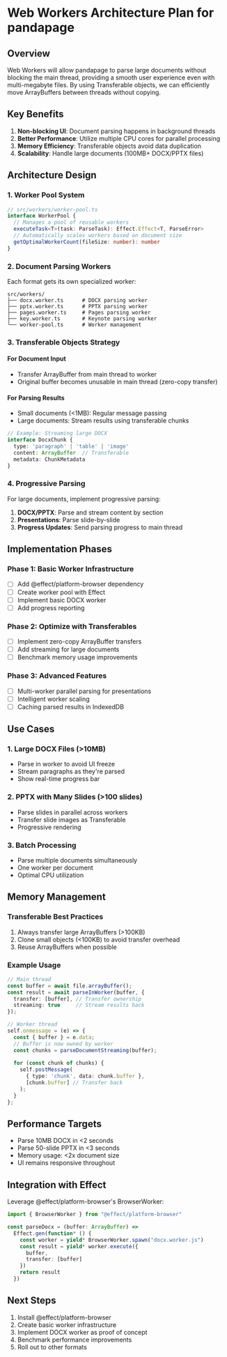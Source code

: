 # Web Workers Architecture Plan for pandapage

## Overview

Web Workers will allow pandapage to parse large documents without blocking the main thread, providing a smooth user experience even with multi-megabyte files. By using Transferable objects, we can efficiently move ArrayBuffers between threads without copying.

## Key Benefits

1. **Non-blocking UI**: Document parsing happens in background threads
2. **Better Performance**: Utilize multiple CPU cores for parallel processing
3. **Memory Efficiency**: Transferable objects avoid data duplication
4. **Scalability**: Handle large documents (100MB+ DOCX/PPTX files)

## Architecture Design

### 1. Worker Pool System

```typescript
// src/workers/worker-pool.ts
interface WorkerPool {
  // Manages a pool of reusable workers
  executeTask<T>(task: ParseTask): Effect.Effect<T, ParseError>
  // Automatically scales workers based on document size
  getOptimalWorkerCount(fileSize: number): number
}
```

### 2. Document Parsing Workers

Each format gets its own specialized worker:

```
src/workers/
├── docx.worker.ts      # DOCX parsing worker
├── pptx.worker.ts      # PPTX parsing worker  
├── pages.worker.ts     # Pages parsing worker
├── key.worker.ts       # Keynote parsing worker
└── worker-pool.ts      # Worker management
```

### 3. Transferable Objects Strategy

#### For Document Input
- Transfer ArrayBuffer from main thread to worker
- Original buffer becomes unusable in main thread (zero-copy transfer)

#### For Parsing Results
- Small documents (<1MB): Regular message passing
- Large documents: Stream results using transferable chunks

```typescript
// Example: Streaming large DOCX
interface DocxChunk {
  type: 'paragraph' | 'table' | 'image'
  content: ArrayBuffer  // Transferable
  metadata: ChunkMetadata
}
```

### 4. Progressive Parsing

For large documents, implement progressive parsing:

1. **DOCX/PPTX**: Parse and stream content by section
2. **Presentations**: Parse slide-by-slide
3. **Progress Updates**: Send parsing progress to main thread

## Implementation Phases

### Phase 1: Basic Worker Infrastructure
- [ ] Add @effect/platform-browser dependency
- [ ] Create worker pool with Effect
- [ ] Implement basic DOCX worker
- [ ] Add progress reporting

### Phase 2: Optimize with Transferables
- [ ] Implement zero-copy ArrayBuffer transfers
- [ ] Add streaming for large documents
- [ ] Benchmark memory usage improvements

### Phase 3: Advanced Features
- [ ] Multi-worker parallel parsing for presentations
- [ ] Intelligent worker scaling
- [ ] Caching parsed results in IndexedDB

## Use Cases

### 1. Large DOCX Files (>10MB)
- Parse in worker to avoid UI freeze
- Stream paragraphs as they're parsed
- Show real-time progress bar

### 2. PPTX with Many Slides (>100 slides)
- Parse slides in parallel across workers
- Transfer slide images as Transferable
- Progressive rendering

### 3. Batch Processing
- Parse multiple documents simultaneously
- One worker per document
- Optimal CPU utilization

## Memory Management

### Transferable Best Practices
1. Always transfer large ArrayBuffers (>100KB)
2. Clone small objects (<100KB) to avoid transfer overhead
3. Reuse ArrayBuffers when possible

### Example Usage
```typescript
// Main thread
const buffer = await file.arrayBuffer();
const result = await parseInWorker(buffer, {
  transfer: [buffer], // Transfer ownership
  streaming: true     // Stream results back
});

// Worker thread
self.onmessage = (e) => {
  const { buffer } = e.data;
  // Buffer is now owned by worker
  const chunks = parseDocumentStreaming(buffer);
  
  for (const chunk of chunks) {
    self.postMessage(
      { type: 'chunk', data: chunk.buffer },
      [chunk.buffer] // Transfer back
    );
  }
};
```

## Performance Targets

- Parse 10MB DOCX in <2 seconds
- Parse 50-slide PPTX in <3 seconds  
- Memory usage: <2x document size
- UI remains responsive throughout

## Integration with Effect

Leverage @effect/platform-browser's BrowserWorker:

```typescript
import { BrowserWorker } from "@effect/platform-browser"

const parseDocx = (buffer: ArrayBuffer) =>
  Effect.gen(function* () {
    const worker = yield* BrowserWorker.spawn("docx.worker.js")
    const result = yield* worker.execute({
      buffer,
      transfer: [buffer]
    })
    return result
  })
```

## Next Steps

1. Install @effect/platform-browser
2. Create basic worker infrastructure
3. Implement DOCX worker as proof of concept
4. Benchmark performance improvements
5. Roll out to other formats